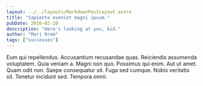```yaml
---
layout: ../../layouts/MarkdownPostLayout.astro
title: "Sapiente eveniet magni ipsum."
pubDate: 2016-02-20
description: "Here's looking at you, kid."
author: "Marj Oram"
tags: ["successes"]
---
```


Eum qui repellendus. Accusantium recusandae quas. Reiciendis assumenda voluptatem. Quia veniam a. Magni non quo. Possimus qui enim. Aut ut amet. Quam odit non. Saepe consequatur sit. Fuga sed cumque. Nobis veritatis sit. Tenetur incidunt sed. Tempora omni.

